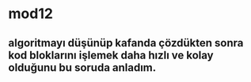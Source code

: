 # mod12
## algoritmayı düşünüp kafanda çözdükten sonra kod bloklarını işlemek daha hızlı ve kolay olduğunu bu soruda anladım.
